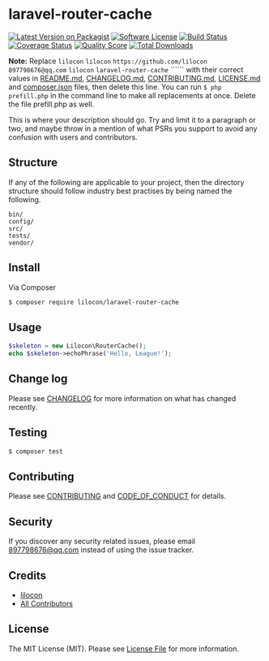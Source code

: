 # laravel-router-cache

[![Latest Version on Packagist][ico-version]][link-packagist]
[![Software License][ico-license]](LICENSE.md)
[![Build Status][ico-travis]][link-travis]
[![Coverage Status][ico-scrutinizer]][link-scrutinizer]
[![Quality Score][ico-code-quality]][link-code-quality]
[![Total Downloads][ico-downloads]][link-downloads]

**Note:** Replace ```lilocon``` ```lilocon``` ```https://github.com/lilocon``` ```897798676@qq.com``` ```lilocon``` ```laravel-router-cache``` `````` with their correct values in [README.md](README.md), [CHANGELOG.md](CHANGELOG.md), [CONTRIBUTING.md](CONTRIBUTING.md), [LICENSE.md](LICENSE.md) and [composer.json](composer.json) files, then delete this line. You can run `$ php prefill.php` in the command line to make all replacements at once. Delete the file prefill.php as well.

This is where your description should go. Try and limit it to a paragraph or two, and maybe throw in a mention of what
PSRs you support to avoid any confusion with users and contributors.

## Structure

If any of the following are applicable to your project, then the directory structure should follow industry best practises by being named the following.

```
bin/        
config/
src/
tests/
vendor/
```


## Install

Via Composer

``` bash
$ composer require lilocon/laravel-router-cache
```

## Usage

``` php
$skeleton = new Lilocon\RouterCache();
echo $skeleton->echoPhrase('Hello, League!');
```

## Change log

Please see [CHANGELOG](CHANGELOG.md) for more information on what has changed recently.

## Testing

``` bash
$ composer test
```

## Contributing

Please see [CONTRIBUTING](CONTRIBUTING.md) and [CODE_OF_CONDUCT](CODE_OF_CONDUCT.md) for details.

## Security

If you discover any security related issues, please email 897798676@qq.com instead of using the issue tracker.

## Credits

- [lilocon][link-author]
- [All Contributors][link-contributors]

## License

The MIT License (MIT). Please see [License File](LICENSE.md) for more information.

[ico-version]: https://img.shields.io/packagist/v/lilocon/laravel-router-cache.svg?style=flat-square
[ico-license]: https://img.shields.io/badge/license-MIT-brightgreen.svg?style=flat-square
[ico-travis]: https://img.shields.io/travis/lilocon/laravel-router-cache/master.svg?style=flat-square
[ico-scrutinizer]: https://img.shields.io/scrutinizer/coverage/g/lilocon/laravel-router-cache.svg?style=flat-square
[ico-code-quality]: https://img.shields.io/scrutinizer/g/lilocon/laravel-router-cache.svg?style=flat-square
[ico-downloads]: https://img.shields.io/packagist/dt/lilocon/laravel-router-cache.svg?style=flat-square

[link-packagist]: https://packagist.org/packages/lilocon/laravel-router-cache
[link-travis]: https://travis-ci.org/lilocon/laravel-router-cache
[link-scrutinizer]: https://scrutinizer-ci.com/g/lilocon/laravel-router-cache/code-structure
[link-code-quality]: https://scrutinizer-ci.com/g/lilocon/laravel-router-cache
[link-downloads]: https://packagist.org/packages/lilocon/laravel-router-cache
[link-author]: https://github.com/lilocon
[link-contributors]: ../../contributors
